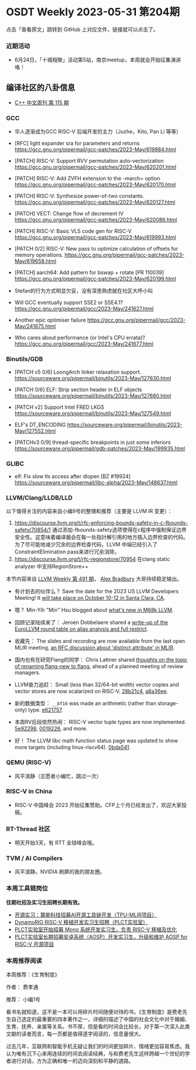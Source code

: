 # OSDT Weekly 2023-05-31 第204期

点击「查看原文」跳转到 GitHub 上对应文件，链接就可以点击了。

### 近期活动

- 6月24日，「十城相聚」活动第5站，南京meetup，本周就会开始征集演讲咯！

## 编译社区的八卦信息

- [C++ 中文周刊 第 115 期](https://mp.weixin.qq.com/s/dXiaXICxQ9isFpwJ3co5sw)

### GCC

* 华人逐渐成为GCC RISC-V 后端开发的主力（Juzhe，Kito, Pan Li 等等）
- [RFC] light expander sra for parameters and returns
  https://gcc.gnu.org/pipermail/gcc-patches/2023-May/619884.html

- [PATCH] RISC-V: Support RVV permutation auto-vectorization
  https://gcc.gnu.org/pipermail/gcc-patches/2023-May/620201.html

- [PATCH] RISC-V: Add ZVFH extension to the -march= option
  https://gcc.gnu.org/pipermail/gcc-patches/2023-May/620170.html

- [PATCH] RISC-V: Synthesize power-of-two constants.
  https://gcc.gnu.org/pipermail/gcc-patches/2023-May/620127.html

- [PATCH] VECT: Change flow of decrement IV
  https://gcc.gnu.org/pipermail/gcc-patches/2023-May/620086.html

- [PATCH] RISC-V: Basic VLS code gen for RISC-V
  https://gcc.gnu.org/pipermail/gcc-patches/2023-May/619993.html

- [PATCH 0/2] RISC-V: New pass to optimize calculation of offsets for memory operations.
  https://gcc.gnu.org/pipermail/gcc-patches/2023-May/619658.html

- [PATCH] aarch64: Add pattern for bswap + rotate [PR 110039]
  https://gcc.gnu.org/pipermail/gcc-patches/2023-May/620199.html

* Stefan的行为方式明显欠妥，没有深思熟虑就在社区大呼小叫
- Will GCC eventually support SSE2 or SSE4.1?
  https://gcc.gnu.org/pipermail/gcc/2023-May/241627.html

- Another epic optimiser failure
  https://gcc.gnu.org/pipermail/gcc/2023-May/241675.html

- Who cares about performance (or Intel's CPU errata)?
  https://gcc.gnu.org/pipermail/gcc/2023-May/241677.html

### Binutils/GDB

- [PATCH v5 0/6] LoongArch linker relaxation support.
  https://sourceware.org/pipermail/binutils/2023-May/127630.html

- [PATCH 0/6] ELF: Strip section header in ELF objects
  https://sourceware.org/pipermail/binutils/2023-May/127680.html

- [PATCH v2] Support Intel FRED LKGS
  https://sourceware.org/pipermail/binutils/2023-May/127549.html

- ELF's DT_ENCODING
  https://sourceware.org/pipermail/binutils/2023-May/127552.html

- [PATCHv3 0/9] thread-specific breakpoints in just some inferiors
  https://sourceware.org/pipermail/gdb-patches/2023-May/199935.html

### GLIBC

- elf: Fix slow tls access after dlopen [BZ #19924]
  https://sourceware.org/pipermail/libc-alpha/2023-May/148637.html

### LLVM/Clang/LLDB/LLD

以下值得关注的内容来自小编9号的整理和推荐（主要是 LLVM IR 变更）：

1. https://discourse.llvm.org/t/rfc-enforcing-bounds-safety-in-c-fbounds-safety/70854/1
	通过添加-fbounds-safety选项使得在c程序中强制保证边界安全性。这意味着编译器会在每一处指针解引用的地方插入边界检查的代码。为了尽可能地减少冗余的边界检查代码，LLVM 中端已经引入了ConstraintElimination pass来进行冗余消除。
2. https://discourse.llvm.org/t/rfc-regionstore/70954
	在clang static analyzer 中支持RegionStore++

本节内容来自 [LLVM Weekly 第 491 期](http://llvmweekly.org/issue/491)，
[Alex Bradbury](https://www.linkedin.com/in/alex-bradbury/) 大哥持续稳定输出。

* 有计划去的伙伴么？ Save the date for the 2023 US LLVM Developers Meeting! It [will take place on October 10-12 in Santa Clara, CA](https://discourse.llvm.org/t/save-the-date-for-the-2023-us-llvm-developers-meeting/70848).

* 嗯？ Min-Yih "Min" Hsu blogged about [what's new in M68k LLVM](https://m680x0.github.io/blog/2023/05/may-updates.html).


* 回顾记录陆续来了： Jeroen Dobbelaere shared a [write-up of the EuroLLVM round table on alias analysis and full restrict](https://discourse.llvm.org/t/alias-analysis-and-full-restrict-eurollvm-2023-round-table-summary/70951).

* 收藏先： The slides and recording are now available from the last open MLIR meeting, [an RFC discussion about 'distinct attribute' in MLIR](https://discourse.llvm.org/t/open-mlir-meeting-5-24-2023-rfc-discussion-about-distinct-attribute-in-mlir/70856/2).

* 国内也有在研究Flang的同学： Chris Lattner shared [thoughts on the topic of renaming flang-new to flang](https://discourse.llvm.org/t/proposal-rename-flang-new-to-flang/69462/25), ahead of a planned meeting of review managers.

* LLVM奋力追赶： Small (less than 32/64-bit width) vector copies and vector stores are now scalarized on RISC-V.
  [28b21c4](https://reviews.llvm.org/rG28b21c4c7478),
  [a8a36ee](https://reviews.llvm.org/rGa8a36ee5220e).

* 新的数据类型： `__bf16` was made an arithmetic (rather than storage-only) type.
  [e621757](https://reviews.llvm.org/rGe62175736551).

* 本周RV后段依然热闹： RISC-V vector tuple types are now implemented.
  [5e92298](https://reviews.llvm.org/rG5e92298f7687),
  [0019226](https://reviews.llvm.org/rG0019226ceef7), and more.

* 好！ The LLVM libc math function status page was updated to show more targets (including linux-riscv64).
  [0bda541](https://reviews.llvm.org/rG0bda54182991).

### QEMU (RISC-V)

- 风平浪静（志愿者小编忙，跳过一次）

### RISC-V in China

- RISC-V 中国峰会 2023 开始征集赞助。CFP上个月已经发出了，欢迎大家投稿。

### RT-Thread 社区

- 明天开始3天，有 RTT 全球峰会哦。

### TVM / AI Compilers

- 风平浪静。NVIDIA 刷屏的我的朋友圈。

### 本周工具链岗位

**往期社招及实习生招聘长期有效。**

- [开源实习：算能科技招募AI开源工具链开发（TPU-MLIR项目）](https://mp.weixin.qq.com/s/IBJh0ip4k11PzIMZecsWSw)
- [DynamoRIO RISC-V 移植开发实习生招聘（PLCT实验室）](https://mp.weixin.qq.com/s/J_5TjT6DOqeOXJXQI5VQxw)
- [PLCT实验室开始招募 Mono 系统开发实习生，负责 RISC-V 移植及优化](https://mp.weixin.qq.com/s/whEW7Hay1jIP1tBzIPay1A)
- [PLCT实验室长期招募安卓系统（AOSP）开发实习生，升级和维护 AOSP for RISC-V 开源项目](https://mp.weixin.qq.com/s/dJP2cEB1nex2inR5c-cJog)


### 本周推荐阅读

本周推荐：《生育制度》

作者： 费孝通

推荐： 小编1号

看书名就知道，这不是一本可以用碎片时间随便对待的书。《生育制度》是费老先生自己选定的最重要的四本著作之一，详细的描述了中国的社会文化中对于婚姻、生育、抚养、亲属等关系。书不厚，但是看的时间会比较长，对于第一次深入此类文献的读者而言，每一页都是值得逐字阅读的，信息量很大。

过去几年，互联网和智能手机无疑让我们的时间更加碎片、情绪更加容易焦虑。我认为唯有沉下心来用连续的时间去阅读经典，与和费老先生这样跨越一个世纪的学者进行对话，方为正确和唯一的迈向深刻和平静的道路。



